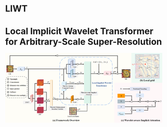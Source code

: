 # LIWT

# Local Implicit Wavelet Transformer for Arbitrary-Scale Super-Resolution

![network](LIWT.png)
